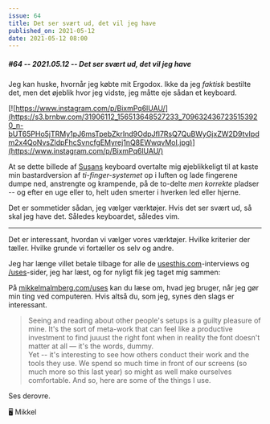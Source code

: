```yaml
---
issue: 64
title: Det ser svært ud, det vil jeg have
published_on: 2021-05-12
date: 2021-05-12 08:00
---
```

##### #64 -- 2021.05.12 -- Det ser svært ud, det vil jeg have

Jeg kan huske, hvornår jeg købte mit Ergodox. Ikke da jeg _faktisk_ bestilte det, men det øjeblik hvor jeg vidste, jeg måtte eje sådan et keyboard.

[![https://www.instagram.com/p/BixmPq6lUAU/](https://s3.brnbw.com/31906112_156513648527233_7096324367235153920_n-bUT65PHo5jTRMy1pJ6msTpebZkrInd9OdpJfl7RsQ7QuBWyGjxZW2D9tvIpdm2x4QoNvsZldpFhcSvncfgEMyrej1nQ8EWwqvMoI.jpg)](https://www.instagram.com/p/BixmPq6lUAU/)

At se dette billede af [Susans][] keyboard overtalte mig øjeblikkeligt til at kaste min bastardversion af _ti-finger-systemet_ op i luften og lade fingerene dumpe ned, anstrengte og krampende, på de to-delte _men korrekte_ pladser -- og efter en uge eller to, helt uden smerter i hverken led eller hjerne.

Det er sommetider sådan, jeg vælger værktøjer. Hvis det ser svært ud, så skal jeg have det. Således keyboardet, således vim.

---

Det er interessant, hvordan vi vælger vores værktøjer. Hvilke kriterier der tæller. Hvilke grunde vi fortæller os selv og andre.

Jeg har længe villet betale tilbage for alle de [usesthis.com][]-interviews og [/uses][]-sider, jeg har læst, og for nyligt fik jeg taget mig sammen:

På [mikkelmalmberg.com/uses][my-uses] kan du læse om, hvad jeg bruger, når jeg gør min ting ved computeren. Hvis altså du, som jeg, synes den slags er interessant.

> Seeing and reading about other people's setups is a guilty pleasure of mine. It's the sort of meta-work that can feel like a productive investment to find juuust the right font when in reality the font doesn't matter at all — it's the words, dummy.  
  Yet -- it's interesting to see how others conduct their work and the tools they use. We spend so much time in front of our screens (so much more so this last year) so might as well make ourselves comfortable. And so, here are some of the things I use.

Ses derovre.

🖥 Mikkel

[Susans]: https://mintlodi.ca
[usesthis.com]: https://usesthis.com
[/uses]: https://uses.tech
[my-uses]: https://mikkelmalmberg.com/uses
